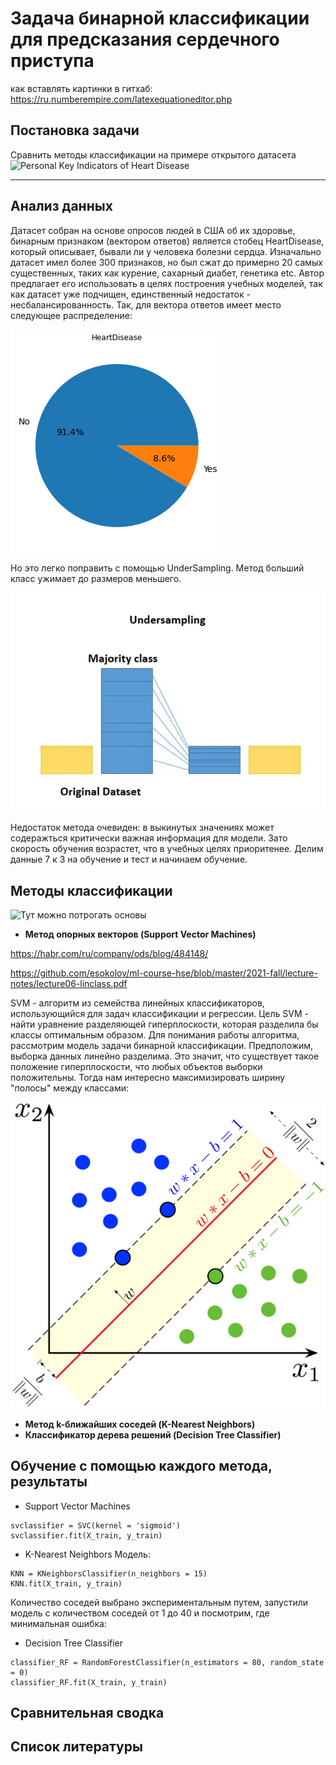 # Задача бинарной классификации для предсказания сердечного приступа

как вставлять картинки в гитхаб: https://ru.numberempire.com/latexequationeditor.php

## Постановка задачи
Сравнить методы классификации на примере открытого датасета ![Personal Key Indicators of Heart Disease](https://www.kaggle.com/datasets/kamilpytlak/personal-key-indicators-of-heart-disease)

___

## Анализ данных
Датасет собран на основе опросов людей в США об их здоровье, бинарным признаком (вектором ответов) является стобец HeartDisease, который описывает, бывали ли у человека болезни сердца. Изначально датасет имел более 300 признаков, но был сжат до примерно 20 самых существенных, таких как курение, сахарный диабет, генетика etc. Автор предлагает его использовать в целях построения учебных моделей, так как датасет уже подчищен, единственный недостаток - несбалансированность. Так, для вектора ответов имеет место следующее распределение: 

![HeartDisease](https://github.com/valerizabby/binary-classification-task/blob/main/pictures/%20HeartDisease.png)

Но это легко поправить с помощью UnderSampling. Метод больший класс ужимает до размеров меньшего. 

![Undersampling](https://github.com/valerizabby/binary-classification-task/blob/main/pictures/Undersampling.png)

Недостаток метода очевиден: в выкинутых значениях может содеражться критически важная информация для модели. Зато скорость обучения возрастет, что в учебных целях приоритенее. Делим данные 7 к 3 на обучение и тест и начинаем обучение. 

## Методы классификации 

![Тут можно потрогать основы](https://tproger.ru/translations/scikit-learn-in-python/)

- **Метод опорных векторов (Support Vector Machines)**

https://habr.com/ru/company/ods/blog/484148/

https://github.com/esokolov/ml-course-hse/blob/master/2021-fall/lecture-notes/lecture06-linclass.pdf

SVM  - алгоритм из семейства линейных классификаторов, использующийся для задач классификации и регрессии. Цель SVM - найти уравнение разделяющей гиперплоскости, которая разделила бы классы оптимальным образом. 
Для понимания работы алгоритма, рассмотрим модель задачи бинарной классификации. Предположим, выборка данных линейно разделима. Это значит, что существует такое положение гиперплоскости, что любых объектов выборки положительны. Тогда нам интересно максимизировать ширину "полосы" между классами:

![SVM](https://github.com/valerizabby/binary-classification-task/blob/main/pictures/svm.png)

- **Метод k-ближайших соседей (K-Nearest Neighbors)**
- **Классификатор дерева решений (Decision Tree Classifier)**

## Обучение с помощью каждого метода, результаты
- Support Vector Machines
``` 
svclassifier = SVC(kernel = 'sigmoid')
svclassifier.fit(X_train, y_train)
```
- K-Nearest Neighbors
Модель:
```
KNN = KNeighborsClassifier(n_neighbors = 15)
KNN.fit(X_train, y_train)
```
Количество соседей выбрано экспериментальным путем, запустили модель с количеством соседей от 1 до 40 и посмотрим, где минимальная ошибка:
- Decision Tree Classifier
```
classifier_RF = RandomForestClassifier(n_estimators = 80, random_state = 0)
classifier_RF.fit(X_train, y_train)
```

## Сравнительная сводка 

## Список литературы 
